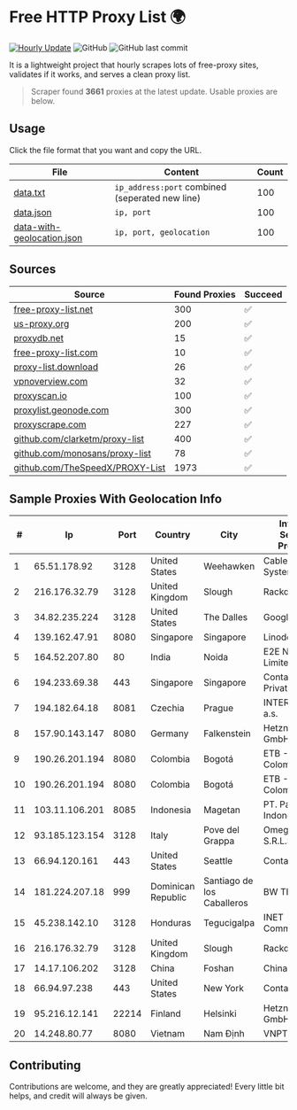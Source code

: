 
# Free HTTP Proxy List 🌍

[![Hourly Update](https://github.com/mertguvencli/http-proxy-list/actions/workflows/main.yml/badge.svg?branch=main)](https://github.com/mertguvencli/http-proxy-list/actions/workflows/main.yml)
![GitHub](https://img.shields.io/github/license/mertguvencli/http-proxy-list)
![GitHub last commit](https://img.shields.io/github/last-commit/mertguvencli/http-proxy-list)

It is a lightweight project that hourly scrapes lots of free-proxy sites, validates if it works, and serves a clean proxy list.


> Scraper found **3661** proxies at the latest update. Usable proxies are below.

## Usage

Click the file format that you want and copy the URL.


|File|Content|Count|
|----|-------|-----|
|[data.txt](https://raw.githubusercontent.com/mertguvencli/http-proxy-list/main/proxy-list/data.txt)|`ip_address:port` combined (seperated new line)|100|
|[data.json](https://raw.githubusercontent.com/mertguvencli/http-proxy-list/main/proxy-list/data.json)|`ip, port`|100|
|[data-with-geolocation.json](https://raw.githubusercontent.com/mertguvencli/http-proxy-list/main/proxy-list/data-with-geolocation.json)|`ip, port, geolocation`|100|

## Sources

|Source|Found Proxies|Succeed|
|------|-------------|-------|
|[free-proxy-list.net](https://free-proxy-list.net)|300|✅|
|[us-proxy.org](https://www.us-proxy.org)|200|✅|
|[proxydb.net](http://proxydb.net)|15|✅|
|[free-proxy-list.com](https://free-proxy-list.com/?page=&port=&type%5B%5D=http&type%5B%5D=https&up_time=0&search=Search)|10|✅|
|[proxy-list.download](https://www.proxy-list.download/HTTP)|26|✅|
|[vpnoverview.com](https://vpnoverview.com/privacy/anonymous-browsing/free-proxy-servers)|32|✅|
|[proxyscan.io](https://www.proxyscan.io)|100|✅|
|[proxylist.geonode.com](https://proxylist.geonode.com/api/proxy-list?limit=300&page=1&sort_by=lastChecked&sort_type=desc&protocols=http,https)|300|✅|
|[proxyscrape.com](https://api.proxyscrape.com/v2/?request=displayproxies&protocol=http&timeout=10000&country=all&ssl=all&anonymity=all)|227|✅|
|[github.com/clarketm/proxy-list](https://raw.githubusercontent.com/clarketm/proxy-list/master/proxy-list-raw.txt)|400|✅|
|[github.com/monosans/proxy-list](https://raw.githubusercontent.com/monosans/proxy-list/main/proxies/http.txt)|78|✅|
|[github.com/TheSpeedX/PROXY-List](https://raw.githubusercontent.com/TheSpeedX/PROXY-List/master/http.txt)|1973|✅|


## Sample Proxies With Geolocation Info

|#|Ip|Port|Country|City|Internet Service Provider|
|-|--|----|-------|----|-------------------------|
|1|65.51.178.92|3128|United States|Weehawken|Cablevision Systems Corp.|
|2|216.176.32.79|3128|United Kingdom|Slough|Rackdog, LLC|
|3|34.82.235.224|3128|United States|The Dalles|Google LLC|
|4|139.162.47.91|8080|Singapore|Singapore|Linode, LLC|
|5|164.52.207.80|80|India|Noida|E2E Networks Limited|
|6|194.233.69.38|443|Singapore|Singapore|Contabo Asia Private Limited|
|7|194.182.64.18|8081|Czechia|Prague|INTERNET CZ, a.s.|
|8|157.90.143.147|8080|Germany|Falkenstein|Hetzner Online GmbH|
|9|190.26.201.194|8080|Colombia|Bogotá|ETB - Colombia|
|10|190.26.201.194|8080|Colombia|Bogotá|ETB - Colombia|
|11|103.11.106.201|8085|Indonesia|Magetan|PT. Pascal Indonesia|
|12|93.185.123.154|3128|Italy|Pove del Grappa|Omegacom S.R.L.S.|
|13|66.94.120.161|443|United States|Seattle|Contabo Inc.|
|14|181.224.207.18|999|Dominican Republic|Santiago de los Caballeros|BW TELECOM|
|15|45.238.142.10|3128|Honduras|Tegucigalpa|INET Communication|
|16|216.176.32.79|3128|United Kingdom|Slough|Rackdog, LLC|
|17|14.17.106.202|3128|China|Foshan|Chinanet|
|18|66.94.97.238|443|United States|New York|Contabo Inc.|
|19|95.216.12.141|22214|Finland|Helsinki|Hetzner Online GmbH|
|20|14.248.80.77|8080|Vietnam|Nam Định|VNPT|



## Contributing

Contributions are welcome, and they are greatly appreciated! Every
little bit helps, and credit will always be given.

